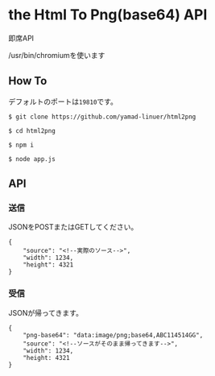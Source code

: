 # the Html To Png(base64) API

即席API

/usr/bin/chromiumを使います

## How To

デフォルトのポートは`19810`です。

```
$ git clone https://github.com/yamad-linuer/html2png

$ cd html2png

$ npm i

$ node app.js
```

## API

### 送信

JSONをPOSTまたはGETしてください。

```
{
    "source": "<!--実際のソース-->",
    "width": 1234,
    "height": 4321
}
```

### 受信

JSONが帰ってきます。

```
{
    "png-base64": "data:image/png;base64,ABC114514GG",
    "source": "<!--ソースがそのまま帰ってきます-->",
    "width": 1234,
    "height: 4321
}
```
